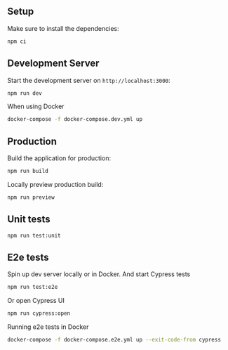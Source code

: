 ## Setup

Make sure to install the dependencies:

```bash
npm ci
```

## Development Server

Start the development server on `http://localhost:3000`:

```bash
npm run dev
```

When using Docker

```bash
docker-compose -f docker-compose.dev.yml up
```

## Production

Build the application for production:

```bash
npm run build
```

Locally preview production build:

```bash
npm run preview
```

## Unit tests

```bash
npm run test:unit
```

## E2e tests

Spin up dev server locally or in Docker. And start Cypress tests

```bash
npm run test:e2e
```

Or open Cypress UI

```bash
npm run cypress:open
```

Running e2e tests in Docker

```bash
docker-compose -f docker-compose.e2e.yml up --exit-code-from cypress
```
